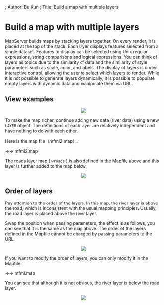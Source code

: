 ; Author: Bu Kun
; Title: Build a map with multiple layers

# Build a map with multiple layers

MapServer builds maps by stacking layers together. On every render, it is placed at the top of the stack. Each layer displays features selected from a single dataset.
Features to display can be selected using Unix regular expressions, string comparisons and logical expressions. You can think of layers as topics due to the similarity of data and the similarity of style parameters such as scale, color, and labels. The display of layers is under interactive control, allowing the user to select which layers to render. While it is not possible to generate layers dynamically, it is possible to populate empty layers with dynamic data and manipulate them via URL.

## View examples

<p align="center">
<img  class="img_border"
src="http://webgis.pub/cgi-bin/mapserv?map=/owg/mfml2.map&layer=states_poly&layer=states_line&layer=wriver&mode=map"/>
</p>

To make the map richer, continue adding new data (river data) using a new ``LAYER`` object. The definitions of each layer are relatively independent and have nothing to do with each other.

Here is the map file（mfml2.map）：

->-> mfml2.map


The roads layer map ( ``wroads`` ) is also defined in the Mapfile above and this layer is further added to the map below.

<p align="center">
<img class="img_border" 
src="http://webgis.pub/cgi-bin/mapserv?map=/owg/mfml2.map&layer=states_poly&layer=states_line&layer=wriver&layer=wroads&mode=map" />
</p>

## Order of layers

Pay attention to the order of the layers. In this map, the river layer is above the road, which is inconsistent with the usual mapping principles. Usually, the road layer is placed above the river layer.

Swap the position when passing parameters, the effect is as follows, you can see that it is the same as the map above. The order of the layers defined in the Mapfile cannot be changed by passing parameters to the URL.

<p align="center">
<img class="img_border" 
    src="http://webgis.pub/cgi-bin/mapserv?map=/owg/mfml2.map&layer=states_poly&layer=states_line&layer=wroads&layer=wriver&mode=map" />
</p>

If you want to modify the order of layers, you can only modify it in the Mapfile:

->-> mfml.map

You can see that although it is not obvious, the river layer is below the road layer.

<p align="center">
<img class="img_border" 
src="http://webgis.pub/cgi-bin/mapserv?map=/owg/mfml.map&layer=states_poly&layer=states_line&layer=wroads&layer=wriver&mode=map" />
</p>


